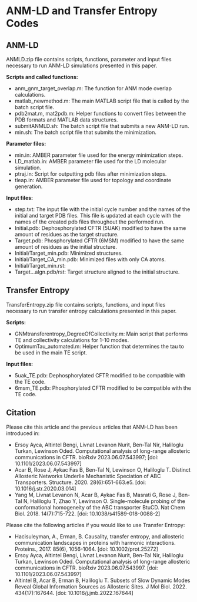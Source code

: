 # ANM-LD and Transfer Entropy Codes

## ANM-LD

ANMLD.zip file contains scripts, functions, parameter and input files necessary to run ANM-LD simulations presented in this paper.

**Scripts and called functions:**
* anm_gnm_target_overlap.m: The function for ANM mode overlap calculations.
* matlab_newmethod.m: The main MATLAB script file that is called by the batch script file.
* pdb2mat.m, mat2pdb.m: Helper functions to convert files between the PDB formats and MATLAB data structures.
* submitANMLD.sh: The batch script file that submits a new ANM-LD run.
* min.sh: The batch script file that submits the minimization.

**Parameter files:**
* min.in: AMBER parameter file used for the energy minimization steps. 
* LD_matlab.in: AMBER parameter file used for the LD molecular simulation. 
* ptraj.in: Script for outputting pdb files after minimization steps.
* tleap.in: AMBER parameter file used for topology and coordinate generation.

**Input files:**
* step.txt: The input file with the initial cycle number and the names of the initial and target PDB files. This file is updated at each cycle with the names of the created pdb files throughout the performed run.
* Initial.pdb: Dephosphorylated CFTR (5UAK) modified to have the same amount of residues as the target structure.
* Target.pdb: Phosphorylated CFTR (6MSM) modified to have the same amount of residues as the initial structure.
* Initial/Target_min.pdb: Minimized structures.
* Initial/Target_CA_min.pdb: Minimized files with only CA atoms.
* Initial/Target_min.rst:
* Target...algn.pdb/rst: Target structure aligned to the initial structure.

## Transfer Entropy

TransferEntropy.zip file contains scripts, functions, and input files necessary to run transfer entropy calculations presented in this paper.

**Scripts:**
* GNMtransferentropy_DegreeOfCollectivity.m: Main script that performs TE and collectivity calculations for 1-10 modes.
* OptimumTau_automated.m: Helper function that determines the tau to be used in the main TE script. 

**Input files:**
* 5uak_TE.pdb: Dephosphorylated CFTR modified to be compatible with the TE code.
* 6msm_TE.pdb: Phosphorylated CFTR modified to be compatible with the TE code.

## Citation

Please cite this article and the previous articles that ANM-LD has been introduced in:
* Ersoy Ayca, Altintel Bengi, Livnat Levanon Nurit, Ben-Tal Nir, Haliloglu Turkan, Lewinson Oded. Computational analysis of long-range allosteric communications in CFTR. bioRxiv 2023.06.07.543997; [doi: 10.1101/2023.06.07.543997]
* Acar B, Rose J, Aykac Fas B, Ben-Tal N, Lewinson O, Haliloglu T. Distinct Allosteric Networks Underlie Mechanistic Speciation of ABC Transporters. Structure. 2020. 28(6):651-663.e5. [doi: 10.1016/j.str.2020.03.014]
* Yang M, Livnat Levanon N, Acar B, Aykac Fas B, Masrati G, Rose J, Ben-Tal N, Haliloglu T, Zhao Y, Lewinson O. Single-molecule probing of the conformational homogeneity of the ABC transporter BtuCD. Nat Chem Biol. 2018. 14(7):715-722. [doi: 10.1038/s41589-018-0088-2]

Please cite the following articles if you would like to use Transfer Entropy:
* Hacisuleyman, A., Erman, B. Causality, transfer entropy, and allosteric communication landscapes in proteins with harmonic interactions. Proteins., 2017. 85(6), 1056-1064. [doi: 10.1002/prot.25272]
* Ersoy Ayca, Altintel Bengi, Livnat Levanon Nurit, Ben-Tal Nir, Haliloglu Turkan, Lewinson Oded. Computational analysis of long-range allosteric communications in CFTR. bioRxiv 2023.06.07.543997. [doi: 10.1101/2023.06.07.543997]
* Altintel B, Acar B, Erman B, Haliloglu T. Subsets of Slow Dynamic Modes Reveal Global Information Sources as Allosteric Sites. J Mol Biol. 2022. 434(17):167644. [doi: 10.1016/j.jmb.2022.167644]
